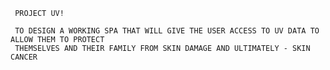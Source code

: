      PROJECT UV!
     
     TO DESIGN A WORKING SPA THAT WILL GIVE THE USER ACCESS TO UV DATA TO ALLOW THEM TO PROTECT
     THEMSELVES AND THEIR FAMILY FROM SKIN DAMAGE AND ULTIMATELY - SKIN CANCER
     
     
    